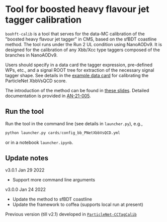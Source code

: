 # Tool for boosted heavy flavour jet tagger calibration

`boohft-calib` is a tool that serves for the data-MC calibration of the "boosted heavy flavour jet tagger" in CMS, based on the sfBDT coastline method.
The tool runs under the Run 2 UL condition using NanoAODv9.
It is designed for the calibration of any Xbb/Xcc type taggers composed of the branches in NanoAODv9. 

Users should specify in a data card the tagger expression, pre-defined WPs, etc., and a signal ROOT tree for extraction of the necessary signal tagger shape.
See details in the [example data card](cards/config_bb_PNetXbbVsQCD.yml) for calibrating the ParticleNet XbbVsQCD score.

The introduction of the method can be found in [these slides](TBA).
Detailed documentation is provided in [AN-21-005](https://cms.cern.ch/iCMS/jsp/db_notes/noteInfo.jsp?cmsnoteid=CMS%20AN-2021/005).

## Run the tool

Run the tool in the command line (see details in `launcher.py`), e.g.,
```python
python launcher.py cards/config_bb_PNetXbbVsQCD.yml
```
or in a notebook `launcher.ipynb`.

## Update notes

v3.0.1 Jan 29 2022
 - Support more command line arguments

v3.0.0 Jan 24 2022
 - Update the method to sfBDT coastline
 - Update the framework to coffea (supports local run at present)

Previous version (till v2.1) developed in [`ParticleNet-CCTagCalib`](https://github.com/colizz/ParticleNet-CCTagCalib/)